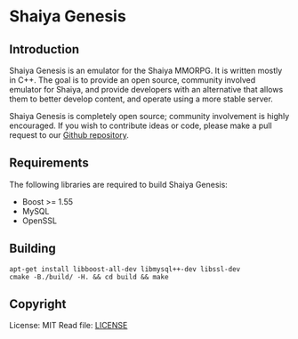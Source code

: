 # Shaiya Genesis

## Introduction
Shaiya Genesis is an emulator for the Shaiya MMORPG. It is written mostly in C++. The goal is to provide an open source, community involved emulator for Shaiya, and provide developers with an alternative that allows them to better develop content, and operate using a more stable server.

Shaiya Genesis is completely open source; community involvement is highly encouraged. If you wish to contribute ideas or code, please make a pull request to our [Github repository](https://github.com/TristonPlummer/ShaiyaGenesis/pulls).

## Requirements
The following libraries are required to build Shaiya Genesis:

 - Boost >= 1.55
 - MySQL
 - OpenSSL

## Building

```
apt-get install libboost-all-dev libmysql++-dev libssl-dev
cmake -B./build/ -H. && cd build && make
```
	
## Copyright
License: MIT
Read file: [LICENSE](LICENSE)
